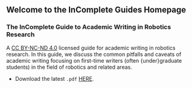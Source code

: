 ## Welcome to the InComplete Guides Homepage

### The InComplete Guide to Academic Writing in Robotics Research

A [CC BY-NC-ND 4.0](https://creativecommons.org/licenses/by-nc-nd/4.0/) licensed guide for academic writing in robotics research. In this guide, we discuss the common pitfalls and caveats of academic writing focusing on first-time writers (often {under}graduate students) in the field of robotics and related areas.

- Download the latest `.pdf` [HERE](https://incompleteguides.github.io/pdfs/incomplete_guide_latest.pdf).




<!--
You can use the [editor on GitHub](https://github.com/IncompleteGuides/incompleteguides.github.io/edit/main/README.md) to maintain and preview the content for your website in Markdown files.

Whenever you commit to this repository, GitHub Pages will run [Jekyll](https://jekyllrb.com/) to rebuild the pages in your site, from the content in your Markdown files.

### Markdown

Markdown is a lightweight and easy-to-use syntax for styling your writing. It includes conventions for

```markdown
Syntax highlighted code block

# Header 1
## Header 2
### Header 3

- Bulleted
- List

1. Numbered
2. List

**Bold** and _Italic_ and `Code` text

[Link](url) and ![Image](src)
```

For more details see [Basic writing and formatting syntax](https://docs.github.com/en/github/writing-on-github/getting-started-with-writing-and-formatting-on-github/basic-writing-and-formatting-syntax).

### Jekyll Themes

Your Pages site will use the layout and styles from the Jekyll theme you have selected in your [repository settings](https://github.com/IncompleteGuides/incompleteguides.github.io/settings/pages). The name of this theme is saved in the Jekyll `_config.yml` configuration file.

### Support or Contact

Having trouble with Pages? Check out our [documentation](https://docs.github.com/categories/github-pages-basics/) or [contact support](https://support.github.com/contact) and we’ll help you sort it out.
-->
